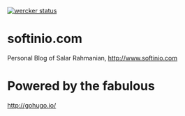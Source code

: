 [![wercker status](https://app.wercker.com/status/bb20c5a633d97af5c08d430580e58766/m/master "wercker status")](https://app.wercker.com/project/bykey/bb20c5a633d97af5c08d430580e58766)

# softinio.com
Personal Blog of Salar Rahmanian, http://www.softinio.com

# Powered by the fabulous

http://gohugo.io/
